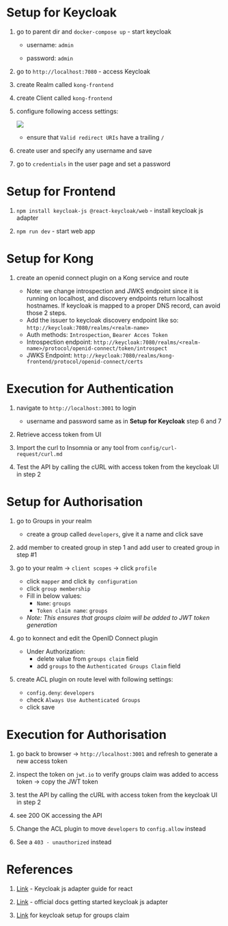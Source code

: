 # Setup for Keycloak

1. go to parent dir and `docker-compose up` - start keycloak

    - username: `admin`

    - password: `admin`

2. go to `http://localhost:7080` - access Keycloak

3. create Realm called `kong-frontend`

4. create Client called `kong-frontend`

5. configure following access settings:

    ![](./img/settings_access.png)

    - ensure that `Valid redirect URIs` have a trailing `/`

6. create user and specify any username and save

7. go to `credentials` in the user page and set a password

# Setup for Frontend

1. `npm install keycloak-js @react-keycloak/web` - install keycloak js adapter

2. `npm run dev` - start web app

# Setup for Kong

1. create an openid connect plugin on a Kong service and route

    - Note: we change introspection and JWKS endpoint since it is running on localhost, and discovery endpoints return localhost hostnames. If keycloak is mapped to a proper DNS record, can avoid those 2 steps.
    - Add the issuer to keycloak discovery endpoint like so: `http://keycloak:7080/realms/<realm-name>`
    - Auth methods: `Introspection`, `Bearer Acces Token`
    - Introspection endpoint: `http://keycloak:7080/realms/<realm-name>/protocol/openid-connect/token/introspect`
    - JWKS Endpoint: `http://keycloak:7080/realms/kong-frontend/protocol/openid-connect/certs`

# Execution for Authentication

1. navigate to `http://localhost:3001` to login

    - username and password same as in __Setup for Keycloak__ step 6 and 7

2. Retrieve access token from UI

3. Import the curl to Insomnia or any tool from `config/curl-request/curl.md`

4. Test the API by calling the cURL with access token from the keycloak UI in step 2

# Setup for Authorisation

1. go to Groups in your realm

    - create a group called `developers`, give it a name and click save

2. add member to created group in step 1 and add user to created group in step #1

3. go to your realm -> `client scopes` -> click `profile`

    - click `mapper` and click `By configuration`
    - click `group membership`
    - Fill in below values:
        - `Name`: `groups`
        - `Token claim name`: `groups`
    - _Note: This ensures that groups claim will be added to JWT token generation_

4. go to konnect and edit the OpenID Connect plugin

    - Under Authorization:
        - delete value from `groups claim` field
        - add `groups` to the `Authenticated Groups Claim` field

5. create ACL plugin on route level with following settings:

    - `config.deny`: `developers`
    - check `Always Use Authenticated Groups`
    - click save

# Execution for Authorisation

1. go back to browser -> `http://localhost:3001` and refresh to generate a new access token

2. inspect the token on `jwt.io` to verify groups claim was added to access token -> copy the JWT token

3. test the API by calling the cURL with access token from the keycloak UI in step 2

4. see 200 OK accessing the API

5. Change the ACL plugin to move `developers` to `config.allow` instead

6. See a `403 - unauthorized` instead

# References

1. [Link](https://www.geeksforgeeks.org/how-to-implement-keycloak-authentication-in-react/) - Keycloak js adapter guide for react

2. [Link](https://www.keycloak.org/securing-apps/javascript-adapter) - official docs getting started keycloak js adapter

3. [Link](https://stackoverflow.com/questions/76919561/group-is-not-coming-in-jwt-token-in-keycloak-23-0-0) for keycloak setup for groups claim
